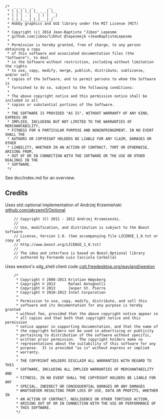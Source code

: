     /*  _ _ _   _       _
     * | |_| |_| |_ _ _| |_
     * | | | . |   | | |  _|
     * |_|_|___|_|_|___|_|
     * Hobby graphics and GUI library under the MIT License (MIT)
     *
     * Copyright (c) 2014 Jean-Baptiste "Jiboo" Lepesme
     * github.com/jiboo/libhut @lepesmejb +JeanBaptisteLepesme
     *
     * Permission is hereby granted, free of charge, to any person obtaining a copy
     * of this software and associated documentation files (the "Software"), to deal
     * in the Software without restriction, including without limitation the rights
     * to use, copy, modify, merge, publish, distribute, sublicense, and/or sell
     * copies of the Software, and to permit persons to whom the Software is
     * furnished to do so, subject to the following conditions:
     *
     * The above copyright notice and this permission notice shall be included in all
     * copies or substantial portions of the Software.
     *
     * THE SOFTWARE IS PROVIDED "AS IS", WITHOUT WARRANTY OF ANY KIND, EXPRESS OR
     * IMPLIED, INCLUDING BUT NOT LIMITED TO THE WARRANTIES OF MERCHANTABILITY,
     * FITNESS FOR A PARTICULAR PURPOSE AND NONINFRINGEMENT. IN NO EVENT SHALL THE
     * AUTHORS OR COPYRIGHT HOLDERS BE LIABLE FOR ANY CLAIM, DAMAGES OR OTHER
     * LIABILITY, WHETHER IN AN ACTION OF CONTRACT, TORT OR OTHERWISE, ARISING FROM,
     * OUT OF OR IN CONNECTION WITH THE SOFTWARE OR THE USE OR OTHER DEALINGS IN THE
     * SOFTWARE.
     */

See doc/index.md for an overview.

Credits
-------
Uses std::optional implementation of Andrzej Krzemieński [github.com/akrzemi1/Optional](https://github.com/akrzemi1/Optional)

        // Copyright (C) 2011 - 2012 Andrzej Krzemienski.
        //
        // Use, modification, and distribution is subject to the Boost Software
        // License, Version 1.0. (See accompanying file LICENSE_1_0.txt or copy at
        // http://www.boost.org/LICENSE_1_0.txt)
        //
        // The idea and interface is based on Boost.Optional library
        // authored by Fernando Luis Cacciola Carballal

Uses weston's xdg_shell client code [cgit.freedesktop.org/wayland/weston](http://cgit.freedesktop.org/wayland/weston)

        /*
         * Copyright © 2008-2013 Kristian Høgsberg
         * Copyright © 2013      Rafael Antognolli
         * Copyright © 2013      Jasper St. Pierre
         * Copyright © 2010-2013 Intel Corporation
         * 
         * Permission to use, copy, modify, distribute, and sell this
         * software and its documentation for any purpose is hereby granted
         * without fee, provided that the above copyright notice appear in
         * all copies and that both that copyright notice and this permission
         * notice appear in supporting documentation, and that the name of
         * the copyright holders not be used in advertising or publicity
         * pertaining to distribution of the software without specific,
         * written prior permission.  The copyright holders make no
         * representations about the suitability of this software for any
         * purpose.  It is provided "as is" without express or implied
         * warranty.
         * 
         * THE COPYRIGHT HOLDERS DISCLAIM ALL WARRANTIES WITH REGARD TO THIS
         * SOFTWARE, INCLUDING ALL IMPLIED WARRANTIES OF MERCHANTABILITY AND
         * FITNESS, IN NO EVENT SHALL THE COPYRIGHT HOLDERS BE LIABLE FOR ANY
         * SPECIAL, INDIRECT OR CONSEQUENTIAL DAMAGES OR ANY DAMAGES
         * WHATSOEVER RESULTING FROM LOSS OF USE, DATA OR PROFITS, WHETHER IN
         * AN ACTION OF CONTRACT, NEGLIGENCE OR OTHER TORTIOUS ACTION,
         * ARISING OUT OF OR IN CONNECTION WITH THE USE OR PERFORMANCE OF
         * THIS SOFTWARE.
         */
